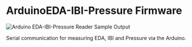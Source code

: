 # ArduinoEDA-IBI-Pressure Firmware
![Arduino EDA-IBI-Pressure Reader Sample Output](https://raw.githubusercontent.com/med-material/ArduinoEDA-IBI-Pressure/master/ArduinoEDA-IBI-Pressure.png)

Serial communication for measuring EDA, IBI and Pressure via the Arduino.
